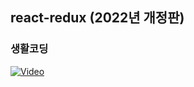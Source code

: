 ## react-redux (2022년 개정판)
### 생활코딩
[![Video](http://img.youtube.com/vi/yjuwpf7VH74/0.jpg)](https://youtu.be/yjuwpf7VH74)